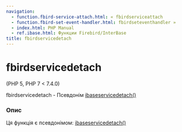 ```yaml
---
navigation:
  - function.fbird-service-attach.html: « fbirdserviceattach
  - function.fbird-set-event-handler.html: fbirdseteventhandler »
  - index.html: PHP Manual
  - ref.ibase.html: Функции Firebird/InterBase
title: fbirdservicedetach
---
```

# fbirdservicedetach

(PHP 5, PHP 7 < 7.4.0)

fbirdservicedetach - Псевдонім [ibaseservicedetach()](function.ibase-service-detach.html)

### Опис

Ця функція є псевдонімом: [ibaseservicedetach()](function.ibase-service-detach.html)

